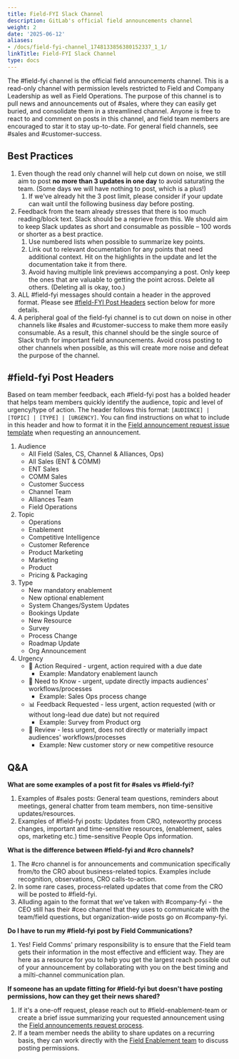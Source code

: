 ```yaml
---
title: Field-FYI Slack Channel
description: GitLab's official field announcements channel
weight: 2
date: '2025-06-12'
aliases:
- /docs/field-fyi-channel_1748133856380152337_1_1/
linkTitle: Field-FYI Slack Channel
type: docs
---
```


The #field-fyi channel is the official field announcements channel. This is a read-only channel with permission levels restricted to Field and Company Leadership as well as Field Operations. The purpose of this channel is to pull news and announcements out of #sales, where they can easily get buried, and consolidate them in a streamlined channel. Anyone is free to react to and comment on posts in this channel, and field team members are encouraged to star it to stay up-to-date. For general field channels, see #sales and #customer-success.

## Best Practices

1. Even though the read only channel will help cut down on noise, we still aim to post **no more than 3 updates in one day** to avoid saturating the team. (Some days we will have nothing to post, which is a plus!)
   1. If we've already hit the 3 post limit, please consider if your update can wait until the following business day before posting.
1. Feedback from the team already stresses that there is too much reading/block text. Slack should be a reprieve from this. We should aim to keep Slack updates as short and consumable as possible – 100 words or shorter as a best practice.
   1. Use numbered lists when possible to summarize key points.
   1. Link out to relevant documentation for any points that need additional context. Hit on the highlights in the update and let the documentation take it from there.
   1. Avoid having multiple link previews accompanying a post. Only keep the ones that are valuable to getting the point across. Delete all others. (Deleting all is okay, too.)
1. ALL #field-fyi messages should contain a header in the approved format. Please see [#field-FYI Post Headers](/handbook/sales/sales-google-groups/field-fyi-channel/#field-fyi-post-headers) section below for more details.
1. A peripheral goal of the field-fyi channel is to cut down on noise in other channels like #sales and #customer-success to make them more easily consumable. As a result, this channel should be the single source of Slack truth for important field announcements. Avoid cross posting to other channels when possible, as this will create more noise and defeat the purpose of the channel.

## #field-fyi Post Headers

Based on team member feedback, each #field-fyi post has a bolded header that helps team members quickly identify the audience, topic and level of urgency/type of action. The header follows this format: `[AUDIENCE] | [TOPIC] | [TYPE] | [URGENCY]`. You can find instructions on what to include in this header and how to format it in the [Field announcement request issue template](/handbook/sales/field-communications/#requesting-field-announcements) when requesting an announcement.

1. Audience
   - All Field (Sales, CS, Channel & Alliances, Ops)
   - All Sales (ENT & COMM)
   - ENT Sales
   - COMM Sales
   - Customer Success
   - Channel Team
   - Alliances Team
   - Field Operations
1. Topic
   - Operations
   - Enablement
   - Competitive Intelligence
   - Customer Reference
   - Product Marketing
   - Marketing
   - Product
   - Pricing & Packaging
1. Type
   - New mandatory enablement
   - New optional enablement
   - System Changes/System Updates
   - Bookings Update
   - New Resource
   - Survey
   - Process Change
   - Roadmap Update
   - Org Announcement
1. Urgency
   - 🚨 Action Required - urgent, action required with a due date
      - Example: Mandatory enablement launch
   - 🧠 Need to Know - urgent, update directly impacts audiences' workflows/processes
      - Example: Sales Ops process change
   - 📊 Feedback Requested - less urgent, action requested (with or without long-lead due date) but not required
      - Example: Survey from Product org
   - 👀 Review - less urgent, does not directly or materially impact audiences' workflows/processes
      - Example: New customer story or new competitive resource

## Q&A

**What are some examples of a post fit for #sales vs #field-fyi?**

1. Examples of #sales posts: General team questions, reminders about meetings, general chatter from team members, non time-sensitive updates/resources.
1. Examples of #field-fyi posts: Updates from CRO, noteworthy process changes, important and time-sensitive resources, (enablement, sales ops, marketing etc.) time-sensitive People Ops information.

**What is the difference between #field-fyi and #cro channels?**

1. The #cro channel is for announcements and communication specifically from/to the CRO about business-related topics. Examples include recognition, observations, CRO calls-to-action.
1. In some rare cases, process-related updates that come from the CRO will be posted to #field-fyi.
1. Alluding again to the format that we've taken with #company-fyi - the CEO still has their #ceo channel that they uses to communicate with the team/field questions, but organization-wide posts go on #company-fyi.

**Do I have to run my #field-fyi post by Field Communications?**

1. Yes! Field Comms' primary responsibility is to ensure that the Field team gets their information in the most effective and efficient way. They are here as a resource for you to help you get the largest reach possible out of your announcement by collaborating with you on the best timing and a milti-channel communication plan.

**If someone has an update fitting for #field-fyi but doesn't have posting permissions, how can they get their news shared?**

1. If it's a one-off request, please reach out to #field-enablement-team or create a brief issue summarizing your requested announcement using the [Field announcements request process](/handbook/sales/field-communications/#requesting-field-announcements).
1. If a team member needs the ability to share updates on a recurring basis, they can work directly with the [Field Enablement team](/handbook/sales/field-operations/field-enablement/) to discuss posting permissions.
